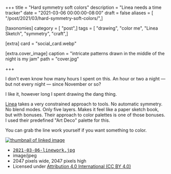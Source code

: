 +++
title = "Hard symmetry soft colors"
description = "Linea needs a time tracker"
date = "2021-03-06 00:00:00-08:00"
draft = false
aliases = [ "/post/2021/03/hard-symmetry-soft-colors/",]

[taxonomies]
category = [ "post",]
tags = [ "drawing", "color me", "Linea Sketch", "symmetry", "craft",]

[extra]
card = "social_card.webp"

[extra.cover_image]
caption = "intricate patterns drawn in the middle of the night is my jam"
path = "cover.jpg"

+++

I don't even know how many hours I spent on this.  An hour or two a night — but
not every night — since November or so?

I like it, however long I spent drawing the dang thing.

[Linea][linea] takes a very constrained approach to tools.  No automatic
symmetry.  No blend modes.  Only five layers.  Makes it feel like a paper
sketch book, but with bonuses.  Their approach to color palettes is one of
those bonuses.  I used their predefined "Art Deco" palette for this.

You can grab the line work yourself if you want something to color.

<div class="image-link"><div class="image-link-preview">
  <a href="/post/2021/03/hard-symmetry-soft-colors/2021-03-06-linework.jpg">
    <img src="/post/2021/03/hard-symmetry-soft-colors/2021-03-06-linework-96x96.jpg" alt="thumbnail of linked image">
  </a>
</div>
<div class="image-link-details">
  <ul>
    <li>
      <a href="/post/2021/03/hard-symmetry-soft-colors/2021-03-06-linework.jpg">
        <tt>2021-03-06-linework.jpg</tt>
      </a>
    </li>
    <li>image/jpeg</li>
    <li>2047 pixels wide, 2047 pixels high</li>
    <li>Licensed under <a href="https://creativecommons.org/licenses/by/4.0/">Attribution 4.0 International (CC BY 4.0)</a></li>
  </ul>
</div></div>

[linea]: https://linea-app.com/